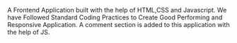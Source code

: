 A Frontend Application built with the help of HTML,CSS and Javascript. We have Followed Standard Coding Practices to Create Good Performing and Responsive Application. A comment section is added to this application with the help of JS. 
